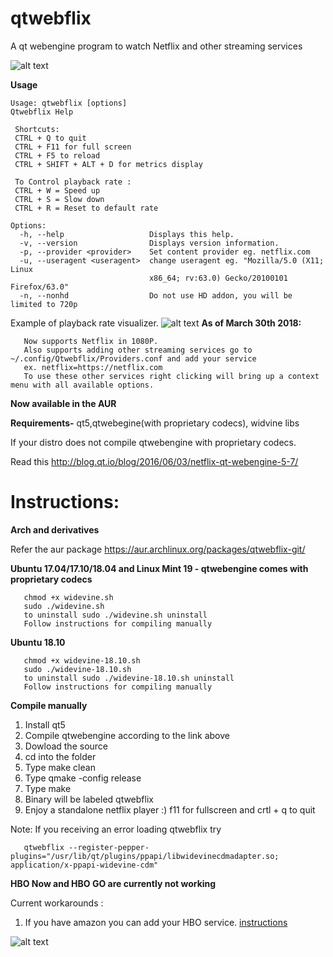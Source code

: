 # qtwebflix
A qt webengine program to watch Netflix and other streaming services


![alt text](https://i.imgur.com/jrc7vV9.jpg) 


<b> Usage </b>
```
Usage: qtwebflix [options]
Qtwebflix Help

 Shortcuts:
 CTRL + Q to quit
 CTRL + F11 for full screen
 CTRL + F5 to reload
 CTRL + SHIFT + ALT + D for metrics display

 To Control playback rate :
 CTRL + W = Speed up 
 CTRL + S = Slow down 
 CTRL + R = Reset to default rate

Options:
  -h, --help                   Displays this help.
  -v, --version                Displays version information.
  -p, --provider <provider>    Set content provider eg. netflix.com
  -u, --useragent <useragent>  change useragent eg. "Mozilla/5.0 (X11; Linux
                               x86_64; rv:63.0) Gecko/20100101 Firefox/63.0"
  -n, --nonhd                  Do not use HD addon, you will be limited to 720p
```


Example of playback rate visualizer.
![alt text](https://i.imgur.com/B26CloV.png)
<b>As of March 30th 2018:</b>

       Now supports Netflix in 1080P.
       Also supports adding other streaming services go to ~/.config/Qtwebflix/Providers.conf and add your service
       ex. netflix=https://netflix.com
       To use these other services right clicking will bring up a context menu with all available options.

<b>Now available in the AUR</b>


<b>Requirements-</b> qt5,qtwebegine(with proprietary codecs), widvine libs


If your distro does not compile qtwebengine with proprietary codecs.

Read this <html>http://blog.qt.io/blog/2016/06/03/netflix-qt-webengine-5-7/</html>

<h1>Instructions:</h1>


<b>Arch and derivatives</b>

   Refer the aur package <html>https://aur.archlinux.org/packages/qtwebflix-git/</html>
      
       
 <b>Ubuntu 17.04/17.10/18.04 and Linux Mint 19 - qtwebengine comes with proprietary codecs</b>

       chmod +x widevine.sh
       sudo ./widevine.sh
       to uninstall sudo ./widevine.sh uninstall
       Follow instructions for compiling manually
       
<b> Ubuntu 18.10</b>
 
       chmod +x widevine-18.10.sh
       sudo ./widevine-18.10.sh
       to uninstall sudo ./widevine-18.10.sh uninstall      
       Follow instructions for compiling manually
       
<b>Compile manually</b>
  1. Install qt5
  2. Compile qtwebengine according to the link above
  3. Dowload the source
  4. cd into the folder
  5. Type make clean
  6. Type qmake -config release
  7. Type make
  8. Binary will be labeled qtwebflix
  9. Enjoy a standalone netflix player :) f11 for fullscreen and crtl + q to quit
  
Note:
If you receiving an error loading qtwebflix try


       qtwebflix --register-pepper-plugins="/usr/lib/qt/plugins/ppapi/libwidevinecdmadapter.so; application/x-ppapi-widevine-cdm"
    
    
   
<b> HBO Now and HBO GO are currently not working </b>

 Current workarounds :
 
 1. If you have amazon you can add your HBO service.
[instructions](https://help.hbogo.com/hc/en-us/articles/204872107-Watching-HBO-on-Amazon-Prime-Video-Channels)

![alt text](https://i.imgur.com/8f7lsED.png)


